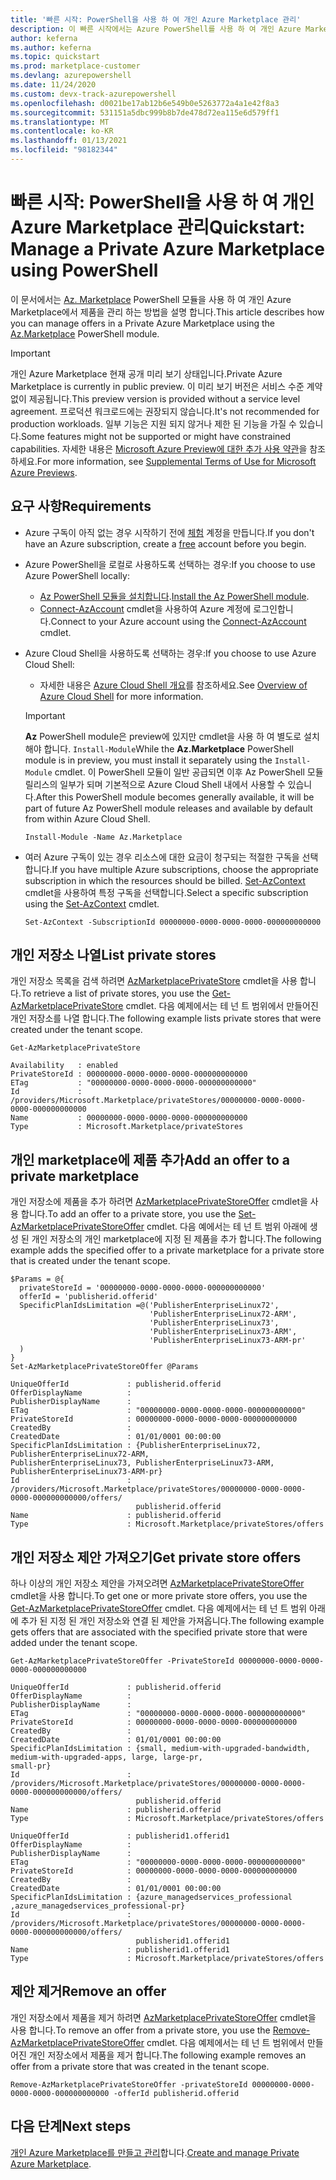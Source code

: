 ```yaml
---
title: '빠른 시작: PowerShell을 사용 하 여 개인 Azure Marketplace 관리'
description: 이 빠른 시작에서는 Azure PowerShell를 사용 하 여 개인 Azure Marketplace에서 제품을 관리 하는 방법을 보여 줍니다.
author: keferna
ms.author: keferna
ms.topic: quickstart
ms.prod: marketplace-customer
ms.devlang: azurepowershell
ms.date: 11/24/2020
ms.custom: devx-track-azurepowershell
ms.openlocfilehash: d0021be17ab12b6e549b0e5263772a4a1e42f8a3
ms.sourcegitcommit: 531151a5dbc999b8b7de478d72ea115e6d579ff1
ms.translationtype: MT
ms.contentlocale: ko-KR
ms.lasthandoff: 01/13/2021
ms.locfileid: "98182344"
---
```

# <a name="quickstart-manage-a-private-azure-marketplace-using-powershell"></a><span data-ttu-id="12075-103">빠른 시작: PowerShell을 사용 하 여 개인 Azure Marketplace 관리</span><span class="sxs-lookup"><span data-stu-id="12075-103">Quickstart: Manage a Private Azure Marketplace using PowerShell</span></span>

<span data-ttu-id="12075-104">이 문서에서는 [Az. Marketplace](/powershell/module/az.marketplace) PowerShell 모듈을 사용 하 여 개인 Azure Marketplace에서 제품을 관리 하는 방법을 설명 합니다.</span><span class="sxs-lookup"><span data-stu-id="12075-104">This article describes how you can manage offers in a Private Azure Marketplace using the [Az.Marketplace](/powershell/module/az.marketplace) PowerShell module.</span></span>

> [!IMPORTANT]
> <span data-ttu-id="12075-105">개인 Azure Marketplace 현재 공개 미리 보기 상태입니다.</span><span class="sxs-lookup"><span data-stu-id="12075-105">Private Azure Marketplace is currently in public preview.</span></span> <span data-ttu-id="12075-106">이 미리 보기 버전은 서비스 수준 계약 없이 제공됩니다.</span><span class="sxs-lookup"><span data-stu-id="12075-106">This preview version is provided without a service level agreement.</span></span> <span data-ttu-id="12075-107">프로덕션 워크로드에는 권장되지 않습니다.</span><span class="sxs-lookup"><span data-stu-id="12075-107">It's not recommended for production workloads.</span></span> <span data-ttu-id="12075-108">일부 기능은 지원 되지 않거나 제한 된 기능을 가질 수 있습니다.</span><span class="sxs-lookup"><span data-stu-id="12075-108">Some features might not be supported or might have constrained capabilities.</span></span> <span data-ttu-id="12075-109">자세한 내용은 [Microsoft Azure Preview에 대한 추가 사용 약관](https://azure.microsoft.com/support/legal/preview-supplemental-terms/)을 참조하세요.</span><span class="sxs-lookup"><span data-stu-id="12075-109">For more information, see [Supplemental Terms of Use for Microsoft Azure Previews](https://azure.microsoft.com/support/legal/preview-supplemental-terms/).</span></span>

## <a name="requirements"></a><span data-ttu-id="12075-110">요구 사항</span><span class="sxs-lookup"><span data-stu-id="12075-110">Requirements</span></span>

* <span data-ttu-id="12075-111">Azure 구독이 아직 없는 경우 시작하기 전에 [체험](https://azure.microsoft.com/free/) 계정을 만듭니다.</span><span class="sxs-lookup"><span data-stu-id="12075-111">If you don't have an Azure subscription, create a [free](https://azure.microsoft.com/free/) account before you begin.</span></span>

* <span data-ttu-id="12075-112">Azure PowerShell을 로컬로 사용하도록 선택하는 경우:</span><span class="sxs-lookup"><span data-stu-id="12075-112">If you choose to use Azure PowerShell locally:</span></span>
  * <span data-ttu-id="12075-113">[Az PowerShell 모듈을 설치합니다](/powershell/azure/install-az-ps).</span><span class="sxs-lookup"><span data-stu-id="12075-113">[Install the Az PowerShell module](/powershell/azure/install-az-ps).</span></span>
  * <span data-ttu-id="12075-114">[Connect-AzAccount](/powershell/module/az.accounts/connect-azaccount) cmdlet을 사용하여 Azure 계정에 로그인합니다.</span><span class="sxs-lookup"><span data-stu-id="12075-114">Connect to your Azure account using the [Connect-AzAccount](/powershell/module/az.accounts/connect-azaccount) cmdlet.</span></span>
* <span data-ttu-id="12075-115">Azure Cloud Shell을 사용하도록 선택하는 경우:</span><span class="sxs-lookup"><span data-stu-id="12075-115">If you choose to use Azure Cloud Shell:</span></span>
  * <span data-ttu-id="12075-116">자세한 내용은 [Azure Cloud Shell 개요](/azure/cloud-shell/overview)를 참조하세요.</span><span class="sxs-lookup"><span data-stu-id="12075-116">See [Overview of Azure Cloud Shell](/azure/cloud-shell/overview) for more information.</span></span>

  > [!IMPORTANT]
  > <span data-ttu-id="12075-117">**Az** PowerShell module은 preview에 있지만 cmdlet을 사용 하 여 별도로 설치 해야 합니다. `Install-Module`</span><span class="sxs-lookup"><span data-stu-id="12075-117">While the **Az.Marketplace** PowerShell module is in preview, you must install it separately using the `Install-Module` cmdlet.</span></span> <span data-ttu-id="12075-118">이 PowerShell 모듈이 일반 공급되면 이후 Az PowerShell 모듈 릴리스의 일부가 되며 기본적으로 Azure Cloud Shell 내에서 사용할 수 있습니다.</span><span class="sxs-lookup"><span data-stu-id="12075-118">After this PowerShell module becomes generally available, it will be part of future Az PowerShell module releases and available by default from within Azure Cloud Shell.</span></span>

  ```azurepowershell-interactive
  Install-Module -Name Az.Marketplace
  ```

* <span data-ttu-id="12075-119">여러 Azure 구독이 있는 경우 리소스에 대한 요금이 청구되는 적절한 구독을 선택합니다.</span><span class="sxs-lookup"><span data-stu-id="12075-119">If you have multiple Azure subscriptions, choose the appropriate subscription in which the resources should be billed.</span></span> <span data-ttu-id="12075-120">[Set-AzContext](/powershell/module/az.accounts/set-azcontext) cmdlet을 사용하여 특정 구독을 선택합니다.</span><span class="sxs-lookup"><span data-stu-id="12075-120">Select a specific subscription using the [Set-AzContext](/powershell/module/az.accounts/set-azcontext) cmdlet.</span></span>

  ```azurepowershell-interactive
  Set-AzContext -SubscriptionId 00000000-0000-0000-0000-000000000000
  ```

## <a name="list-private-stores"></a><span data-ttu-id="12075-121">개인 저장소 나열</span><span class="sxs-lookup"><span data-stu-id="12075-121">List private stores</span></span>

<span data-ttu-id="12075-122">개인 저장소 목록을 검색 하려면 [AzMarketplacePrivateStore](/powershell/module/az.marketplace/get-azmarketplaceprivatestore) cmdlet을 사용 합니다.</span><span class="sxs-lookup"><span data-stu-id="12075-122">To retrieve a list of private stores, you use the [Get-AzMarketplacePrivateStore](/powershell/module/az.marketplace/get-azmarketplaceprivatestore) cmdlet.</span></span> <span data-ttu-id="12075-123">다음 예제에서는 테 넌 트 범위에서 만들어진 개인 저장소를 나열 합니다.</span><span class="sxs-lookup"><span data-stu-id="12075-123">The following example lists private stores that were created under the tenant scope.</span></span>

```azurepowershell-interactive
Get-AzMarketplacePrivateStore
```

```Output
Availability   : enabled
PrivateStoreId : 00000000-0000-0000-0000-000000000000
ETag           : "00000000-0000-0000-0000-000000000000"
Id             : /providers/Microsoft.Marketplace/privateStores/00000000-0000-0000-0000-000000000000
Name           : 00000000-0000-0000-0000-000000000000
Type           : Microsoft.Marketplace/privateStores
```

## <a name="add-an-offer-to-a-private-marketplace"></a><span data-ttu-id="12075-124">개인 marketplace에 제품 추가</span><span class="sxs-lookup"><span data-stu-id="12075-124">Add an offer to a private marketplace</span></span>

<span data-ttu-id="12075-125">개인 저장소에 제품을 추가 하려면 [AzMarketplacePrivateStoreOffer](/powershell/module/az.marketplace/set-azmarketplaceprivatestoreoffer) cmdlet을 사용 합니다.</span><span class="sxs-lookup"><span data-stu-id="12075-125">To add an offer to a private store, you use the [Set-AzMarketplacePrivateStoreOffer](/powershell/module/az.marketplace/set-azmarketplaceprivatestoreoffer) cmdlet.</span></span> <span data-ttu-id="12075-126">다음 예에서는 테 넌 트 범위 아래에 생성 된 개인 저장소의 개인 marketplace에 지정 된 제품을 추가 합니다.</span><span class="sxs-lookup"><span data-stu-id="12075-126">The following example adds the specified offer to a private marketplace for a private store that is created under the tenant scope.</span></span>

```azurepowershell-interactive
$Params = @{
  privateStoreId = '00000000-0000-0000-0000-000000000000'
  offerId = 'publisherid.offerid'
  SpecificPlanIdsLimitation =@('PublisherEnterpriseLinux72',
                               'PublisherEnterpriseLinux72-ARM',
                               'PublisherEnterpriseLinux73',
                               'PublisherEnterpriseLinux73-ARM',
                               'PublisherEnterpriseLinux73-ARM-pr'
  )
}
Set-AzMarketplacePrivateStoreOffer @Params
```

```Output
UniqueOfferId             : publisherid.offerid
OfferDisplayName          :
PublisherDisplayName      :
ETag                      : "00000000-0000-0000-0000-000000000000"
PrivateStoreId            : 00000000-0000-0000-0000-000000000000
CreatedBy                 :
CreatedDate               : 01/01/0001 00:00:00
SpecificPlanIdsLimitation : {PublisherEnterpriseLinux72, PublisherEnterpriseLinux72-ARM,
PublisherEnterpriseLinux73, PublisherEnterpriseLinux73-ARM, PublisherEnterpriseLinux73-ARM-pr}
Id                        :
/providers/Microsoft.Marketplace/privateStores/00000000-0000-0000-0000-000000000000/offers/
                            publisherid.offerid
Name                      : publisherid.offerid
Type                      : Microsoft.Marketplace/privateStores/offers
```

## <a name="get-private-store-offers"></a><span data-ttu-id="12075-127">개인 저장소 제안 가져오기</span><span class="sxs-lookup"><span data-stu-id="12075-127">Get private store offers</span></span>

<span data-ttu-id="12075-128">하나 이상의 개인 저장소 제안을 가져오려면 [AzMarketplacePrivateStoreOffer](/powershell/module/az.marketplace/get-azmarketplaceprivatestoreoffer) cmdlet을 사용 합니다.</span><span class="sxs-lookup"><span data-stu-id="12075-128">To get one or more private store offers, you use the [Get-AzMarketplacePrivateStoreOffer](/powershell/module/az.marketplace/get-azmarketplaceprivatestoreoffer) cmdlet.</span></span> <span data-ttu-id="12075-129">다음 예제에서는 테 넌 트 범위 아래에 추가 된 지정 된 개인 저장소와 연결 된 제안을 가져옵니다.</span><span class="sxs-lookup"><span data-stu-id="12075-129">The following example gets offers that are associated with the specified private store that were added under the tenant scope.</span></span>

```azurepowershell-interactive
Get-AzMarketplacePrivateStoreOffer -PrivateStoreId 00000000-0000-0000-0000-000000000000
```

```Output
UniqueOfferId             : publisherid.offerid
OfferDisplayName          :
PublisherDisplayName      :
ETag                      : "00000000-0000-0000-0000-000000000000"
PrivateStoreId            : 00000000-0000-0000-0000-000000000000
CreatedBy                 :
CreatedDate               : 01/01/0001 00:00:00
SpecificPlanIdsLimitation : {small, medium-with-upgraded-bandwidth, medium-with-upgraded-apps, large, large-pr,
small-pr}
Id                        :
/providers/Microsoft.Marketplace/privateStores/00000000-0000-0000-0000-000000000000/offers/
                            publisherid.offerid
Name                      : publisherid.offerid
Type                      : Microsoft.Marketplace/privateStores/offers

UniqueOfferId             : publisherid1.offerid1
OfferDisplayName          :
PublisherDisplayName      :
ETag                      : "00000000-0000-0000-0000-000000000000"
PrivateStoreId            : 00000000-0000-0000-0000-000000000000
CreatedBy                 :
CreatedDate               : 01/01/0001 00:00:00
SpecificPlanIdsLimitation : {azure_managedservices_professional ,azure_managedservices_professional-pr}
Id                        :
/providers/Microsoft.Marketplace/privateStores/00000000-0000-0000-0000-000000000000/offers/
                            publisherid1.offerid1
Name                      : publisherid1.offerid1
Type                      : Microsoft.Marketplace/privateStores/offers
```

## <a name="remove-an-offer"></a><span data-ttu-id="12075-130">제안 제거</span><span class="sxs-lookup"><span data-stu-id="12075-130">Remove an offer</span></span>

<span data-ttu-id="12075-131">개인 저장소에서 제품을 제거 하려면 [AzMarketplacePrivateStoreOffer](/powershell/module/az.marketplace/remove-azmarketplaceprivatestoreoffer) cmdlet을 사용 합니다.</span><span class="sxs-lookup"><span data-stu-id="12075-131">To remove an offer from a private store, you use the [Remove-AzMarketplacePrivateStoreOffer](/powershell/module/az.marketplace/remove-azmarketplaceprivatestoreoffer) cmdlet.</span></span> <span data-ttu-id="12075-132">다음 예제에서는 테 넌 트 범위에서 만들어진 개인 저장소에서 제품을 제거 합니다.</span><span class="sxs-lookup"><span data-stu-id="12075-132">The following example removes an offer from a private store that was created in the tenant scope.</span></span>

```azurepowershell-interactive
Remove-AzMarketplacePrivateStoreOffer -privateStoreId 00000000-0000-0000-0000-000000000000 -offerId publisherid.offerid
```

## <a name="next-steps"></a><span data-ttu-id="12075-133">다음 단계</span><span class="sxs-lookup"><span data-stu-id="12075-133">Next steps</span></span>

<span data-ttu-id="12075-134">[개인 Azure Marketplace를 만들고 관리](create-manage-private-azure-marketplace.md)합니다.</span><span class="sxs-lookup"><span data-stu-id="12075-134">[Create and manage Private Azure Marketplace](create-manage-private-azure-marketplace.md).</span></span>